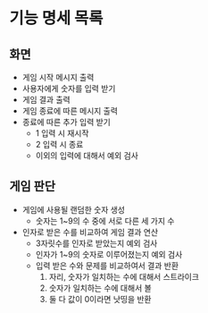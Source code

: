 # 기능 명세 목록

## 화면

- 게임 시작 메시지 출력
- 사용자에게 숫자를 입력 받기
- 게임 결과 출력
- 게임 종료에 따른 메시지 출력
- 종료에 따른 추가 입력 받기
  - 1 입력 시 재시작
  - 2 입력 시 종료
  - 이외의 입력에 대해서 예외 검사

## 게임 판단

- 게임에 사용될 랜덤한 숫자 생성
  - 숫자는 1~9의 수 중에 서로 다른 세 가지 수 
- 인자로 받은 수를 비교하여 게임 결과 연산
  - 3자릿수를 인자로 받았는지 예외 검사
  - 인자가 1~9의 숫자로 이루어졌는지 예외 검사
  - 입력 받은 수와 문제를 비교하여서 결과 반환
    1. 자리, 숫자가 일치하는 수에 대해서 스트라이크
    2. 숫자가 일치하는 수에 대해서 볼
    3. 둘 다 값이 0이라면 낫띵을 반환